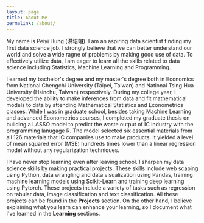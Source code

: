 ```yaml
---
layout: page
title: About Me
permalink: /about/
---
```


My name is Peiyi Hung (洪培翊). I am an aspiring data scientist finding my first data science job. I strongly believe that we can better understand our world and solve a wide ragne of problems by making good use of data. To effectively utilize data, I am eager to learn all the skills related to data science including Statistics, Machine Learning and Programming.

I earned my bachelor's degree and my master's degree both in Economics from National Chengchi University (Taipei, Taiwan) and National Tsing Hua University (Hsinchu, Taiwan) respectively. During my college year, I developed the ability to make inferences from data and fit mathematical models to data by attending Mathematical Statistics and Econometrics classes. While I was in graduate school, besides taking Machine Learning and advanced Econometrics courses, I completed my graduate thesis on building a LASSO model to predict the waste output of IC industry with the programming lanugage R. The model selected six essential materials from all 126 materials that IC companies use to make products. It yielded a level of mean squared error (MSE) hundreds times lower than a linear regression model without any regularization techniques.

I have never stop learning even after leaving school. I sharpen my data science skills by making practical projects. These skills include web scaping using Python, data wrangling and data visualization using Pandas, training machine learning models using Scikit-Learn and training deep learning using Pytorch. These projects include a variety of tasks such as regression on tabular data, image classification and text classification. All these projects can be found in the **Projects** section. On the other hand, I believe explaining what you learn can enhance your learning, so I document what I've learned in the **Learning** sections.




